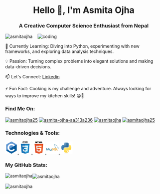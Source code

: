 <h1 align="center">Hello 👋, I'm Asmita Ojha</h1> <h3 align="center">A Creative Computer Science Enthusiast from Nepal</h3> <img align="right" alt="coding" width="400" src="https://gifdb.com/images/high/coding-girl-animation-fe7t4gejurmtof8v.webp"> <p align="left"> <img src="https://komarev.com/ghpvc/?username=asmitaojha&label=Profile%20views&color=0e75b6&style=flat" alt="asmitaojha" /> </p>
🌱 Currently Learning: Diving into Python, experimenting with new frameworks, and exploring data analysis techniques.

💡 Passion: Turning complex problems into elegant solutions and making data-driven decisions.

📫 Let's Connect: <a href="https://www.linkedin.com/in/asmitaojha/">Linkedin</a>

⚡ Fun Fact: Cooking is my challenge and adventure. Always looking for ways to improve my kitchen skills! 😁🤭

<h3 align="left">Find Me On:</h3> <p align="left"> <a href="https://twitter.com/asmitaojha25" target="blank"><img align="center" src="https://raw.githubusercontent.com/rahuldkjain/github-profile-readme-generator/master/src/images/icons/Social/twitter.svg" alt="asmitaojha25" height="30" width="40" /></a> <a href="https://linkedin.com/in/asmita-ojha-aa313a236" target="blank"><img align="center" src="https://raw.githubusercontent.com/rahuldkjain/github-profile-readme-generator/master/src/images/icons/Social/linked-in-alt.svg" alt="asmita-ojha-aa313a236" height="30" width="40" /></a> <a href="https://fb.com/asmitaojha" target="blank"><img align="center" src="https://raw.githubusercontent.com/rahuldkjain/github-profile-readme-generator/master/src/images/icons/Social/facebook.svg" alt="asmitaojha" height="30" width="40" /></a> <a href="https://instagram.com/asmitaojha25" target="blank"><img align="center" src="https://raw.githubusercontent.com/rahuldkjain/github-profile-readme-generator/master/src/images/icons/Social/instagram.svg" alt="asmitaojha25" height="30" width="40" /></a> </p> <h3 align="left">Technologies & Tools:</h3> <p align="left"> <a href="https://www.cprogramming.com/" target="_blank" rel="noreferrer"> <img src="https://raw.githubusercontent.com/devicons/devicon/master/icons/c/c-original.svg" alt="c" width="40" height="40"/> </a> <a href="https://www.w3schools.com/css/" target="_blank" rel="noreferrer"> <img src="https://raw.githubusercontent.com/devicons/devicon/master/icons/css3/css3-original-wordmark.svg" alt="css3" width="40" height="40"/> </a> <a href="https://www.w3.org/html/" target="_blank" rel="noreferrer"> <img src="https://raw.githubusercontent.com/devicons/devicon/master/icons/html5/html5-original-wordmark.svg" alt="html5" width="40" height="40"/> </a> <a href="https://www.mysql.com/" target="_blank" rel="noreferrer"> <img src="https://raw.githubusercontent.com/devicons/devicon/master/icons/mysql/mysql-original-wordmark.svg" alt="mysql" width="40" height="40"/> </a> <a href="https://www.python.org" target="_blank" rel="noreferrer"> <img src="https://raw.githubusercontent.com/devicons/devicon/master/icons/python/python-original.svg" alt="python" width="40" height="40"/> </a> </p> <h3 align="left">My GitHub Stats:</h3> <p> <img align="left" src="https://github-readme-stats.vercel.app/api/top-langs?username=asmitaojha&show_icons=true&locale=en&layout=compact" alt="asmitaojha" /> </p> <p> <img align="center" src="https://github-readme-stats.vercel.app/api?username=asmitaojha&show_icons=true&locale=en" alt="asmitaojha" /> </p> <p> <img align="center" src="https://github-readme-streak-stats.herokuapp.com/?user=asmitaojha&" alt="asmitaojha" /> </p>
